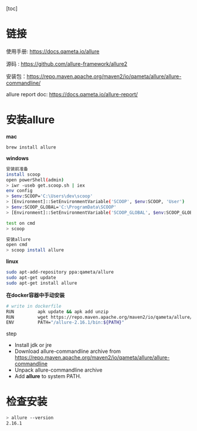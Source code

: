 [toc]

# 链接

使用手册: https://docs.qameta.io/allure

源码 : https://github.com/allure-framework/allure2

安装包：https://repo.maven.apache.org/maven2/io/qameta/allure/allure-commandline/

allure report doc: https://docs.qameta.io/allure-report/





# 安装allure

**mac** 

```
brew install allure
```

**windows**

```sh
安装前准备
install scoop
open powerShell(admin)
> iwr -useb get.scoop.sh | iex 
env config
> $env:SCOOP='C:\Users\dev\scoop'
> [Environment]::SetEnvironmentVariable('SCOOP', $env:SCOOP, 'User')
> $env:SCOOP_GLOBAL='C:\ProgramData\SCOOP'
> [Environment]::SetEnvironmentVariable('SCOOP_GLOBAL', $env:SCOOP_GLOBAL, 'Machine')

test on cmd
> scoop 

安装allure
open cmd
> scoop install allure
```

**linux**  

```sh
sudo apt-add-repository ppa:qameta/allure
sudo apt-get update 
sudo apt-get install allure
```

**在docker容器中手动安装**

```sh
# write in dockerfile
RUN         apk update && apk add unzip
RUN         wget https://repo.maven.apache.org/maven2/io/qameta/allure/allure-commandline/2.16.1/allure-commandline-2.16.1.zip && unzip allure-commandline-2.16.1.zip && rm allure-commandline-2.16.1.zip
ENV         PATH="/allure-2.16.1/bin:${PATH}"
```

 step

- Install jdk or jre
- Download allure-commandline archive from https://repo.maven.apache.org/maven2/io/qameta/allure/allure-commandline
- Unpack allure-commandline archive
- Add **allure** to system PATH.

# 检查安装

```sh
> allure --version
2.16.1
```



